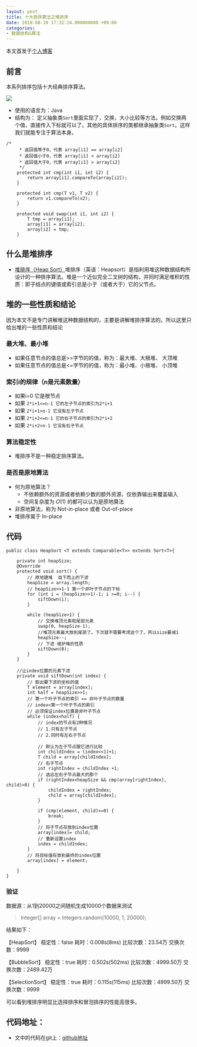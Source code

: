 ```yaml
---
layout: post
title: 十大排序算法之堆排序
date: 2018-08-10 17:32:24.000000000 +09:00
categories: 
- 数据结构&算法
---
```



本文首发于[个人博客](https://ityongzhen.github.io/十大排序算法之堆排序.html)

## 前言

本系列排序包括十大经典排序算法。

![](https://user-gold-cdn.xitu.io/2019/11/14/16e6883ad25132a9?imageView2/0/w/1280/h/960/format/webp/ignore-error/1)

- 使用的语言为：Java
- 结构为：
定义抽象类`Sort`里面实现了，交换，大小比较等方法。例如交换两个值，直接传入下标就可以了。其他的具体排序的类都继承抽象类`Sort`。这样我们就能专注于算法本身。


~~~~
/*
	 * 返回值等于0，代表 array[i1] == array[i2]
	 * 返回值小于0，代表 array[i1] < array[i2]
	 * 返回值大于0，代表 array[i1] > array[i2]
	 */
	protected int cmp(int i1, int i2) {
		return array[i1].compareTo(array[i2]);
	}
	
	protected int cmp(T v1, T v2) {
		return v1.compareTo(v2);
	}
	
	protected void swap(int i1, int i2) {
		T tmp = array[i1];
		array[i1] = array[i2];
		array[i2] = tmp;
	}

~~~~

## 什么是堆排序

- [堆排序（Heap Sort）](https://baike.baidu.com/item/%E5%A0%86%E6%8E%92%E5%BA%8F/2840151?fr=aladdin)堆排序（英语：Heapsort）是指利用堆这种数据结构所设计的一种排序算法。堆是一个近似完全二叉树的结构，并同时满足堆积的性质：即子结点的键值或索引总是小于（或者大于）它的父节点。

## 堆的一些性质和结论
因为本文不是专门讲解堆这种数据结构的，主要是讲解堆排序算法的。所以这里只给出堆的一些性质和结论

### 最大堆、最小堆
- 如果任意节点的值总是>=字节的的值，称为：最大堆、大根堆、 大顶堆
- 如果任意节点的值总是<=字节的的值，称为：最小堆、小根堆、 小顶堆

### 索引i的规律（n是元素数量）

- 如果i=0 它是根节点
- 如果 `2*i+1<=n-1 它的左子节点的索引为2*i+1`
- 如果 `2*i+1>n-1 它没有左子节点`
- 如果 `2*i+2<=n-1 它的右子节点的索引为2*i+2`
- 如果 `2*i+2>n-1 它没有右子节点`



### 算法稳定性
- 堆排序不是一种稳定排序算法。

### 是否是原地算法

- 何为原地算法？
	- 不依赖额外的资源或者依赖少数的额外资源，仅依靠输出来覆盖输入
	- 空间复杂度为 𝑂(1) 的都可以认为是原地算法
- 非原地算法，称为 Not-in-place 或者 Out-of-place
- 堆排序属于 In-place

## 代码



~~~~
public class HeapSort <T extends Comparable<T>> extends Sort<T>{

	private int heapSize;
	@Override
	protected void sort() {
		// 原地建堆  自下而上的下滤
		heapSize = array.length;
		// heapSize>>1-1 第一个非叶子节点的下标
		for (int i = (heapSize>>1)-1; i >=0; i--) {
			siftDown(i);
		}
		
		while (heapSize>1) {
			// 交换堆顶元素和尾部元素
			swap(0, heapSize-1);
			//堆顶元素最大放到尾部了。下次就不需要考虑这个了。所以size要减1
			heapSize--;
			// 下滤 维护堆的性质
			siftDown(0);
		}
	}
	
	//让index位置的元素下滤
	private void siftDown(int index) {
		// 取出要下滤的坐标的值
		T element = array[index];
		int half = heapSize>>1;
		// 第一个叶子节点的索引 == 非叶子节点的数量
		// index<第一个叶子节点的索引
		// 必须保证index位置是非叶子节点
		while (index<half) {
			// index的节点有2种情况
			// 1.只有左子节点
			// 2.同时有左右子节点
						
			// 默认为左子节点跟它进行比较
			int childIndex = (index<<1)+1;
			T child = array[childIndex];
			// 右子节点
			int rightIndex = childIndex +1;
			// 选出左右子节点最大的那个
			if (rightIndex<heapSize && cmp(array[rightIndex], child)>0) {
				childIndex = rightIndex;
				child = array[childIndex];
			}
			
			if (cmp(element, child)>=0) {
				break;
			}
			// 将子节点存放到index位置
			array[index]= child;
			// 重新设置index
			index = childIndex;
		}
		// 将目标值存放到最终的index位置
		array[index] = element;
		
	}
}

~~~~



### 验证

数据源：从1到20000之间随机生成10000个数据来测试
>Integer[] array = Integers.random(10000, 1, 20000);

结果如下：

【HeapSort】
稳定性：false 	耗时：0.008s(8ms) 	比较次数：23.54万	 交换次数：9999

【BubbleSort】
稳定性：true 	耗时：0.502s(502ms) 	比较次数：4999.50万	 交换次数：2489.42万

【SelectionSort】
稳定性：true 	耗时：0.115s(115ms) 	比较次数：4999.50万	 交换次数：9999


可以看到堆排序明显比选择排序和冒泡排序的性能高很多。
## 代码地址：

- 文中的代码在git上：[github地址](https://github.com/ITyongzhen/DataStructureAndAlgorithm)
